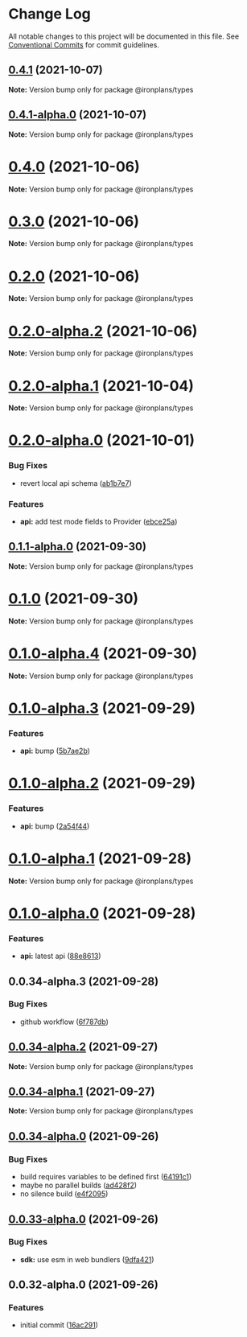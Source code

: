 # Change Log

All notable changes to this project will be documented in this file.
See [Conventional Commits](https://conventionalcommits.org) for commit guidelines.

## [0.4.1](https://github.com/ironplans/js/compare/@ironplans/types@0.4.1-alpha.0...@ironplans/types@0.4.1) (2021-10-07)

**Note:** Version bump only for package @ironplans/types

## [0.4.1-alpha.0](https://github.com/ironplans/js/compare/@ironplans/types@0.4.0...@ironplans/types@0.4.1-alpha.0) (2021-10-07)

**Note:** Version bump only for package @ironplans/types

# [0.4.0](https://github.com/ironplans/js/compare/@ironplans/types@0.3.0...@ironplans/types@0.4.0) (2021-10-06)

**Note:** Version bump only for package @ironplans/types

# [0.3.0](https://github.com/ironplans/js/compare/@ironplans/types@0.2.0...@ironplans/types@0.3.0) (2021-10-06)

**Note:** Version bump only for package @ironplans/types

# [0.2.0](https://github.com/ironplans/js/compare/@ironplans/types@0.2.0-alpha.2...@ironplans/types@0.2.0) (2021-10-06)

**Note:** Version bump only for package @ironplans/types

# [0.2.0-alpha.2](https://github.com/ironplans/js/compare/@ironplans/types@0.2.0-alpha.1...@ironplans/types@0.2.0-alpha.2) (2021-10-06)

**Note:** Version bump only for package @ironplans/types

# [0.2.0-alpha.1](https://github.com/ironplans/js/compare/@ironplans/types@0.2.0-alpha.0...@ironplans/types@0.2.0-alpha.1) (2021-10-04)

**Note:** Version bump only for package @ironplans/types

# [0.2.0-alpha.0](https://github.com/ironplans/js/compare/@ironplans/types@0.1.1-alpha.0...@ironplans/types@0.2.0-alpha.0) (2021-10-01)

### Bug Fixes

- revert local api schema ([ab1b7e7](https://github.com/ironplans/js/commit/ab1b7e714909060c0e8cf8c151419cf394671882))

### Features

- **api:** add test mode fields to Provider ([ebce25a](https://github.com/ironplans/js/commit/ebce25a115730637eaca7417c9e5d6c899732f8b))

## [0.1.1-alpha.0](https://github.com/ironplans/js/compare/@ironplans/types@0.1.0...@ironplans/types@0.1.1-alpha.0) (2021-09-30)

**Note:** Version bump only for package @ironplans/types

# [0.1.0](https://github.com/ironplans/js/compare/@ironplans/types@0.1.0-alpha.4...@ironplans/types@0.1.0) (2021-09-30)

**Note:** Version bump only for package @ironplans/types

# [0.1.0-alpha.4](https://github.com/ironplans/js/compare/@ironplans/types@0.1.0-alpha.3...@ironplans/types@0.1.0-alpha.4) (2021-09-30)

**Note:** Version bump only for package @ironplans/types

# [0.1.0-alpha.3](https://github.com/ironplans/js/compare/@ironplans/types@0.1.0-alpha.2...@ironplans/types@0.1.0-alpha.3) (2021-09-29)

### Features

- **api:** bump ([5b7ae2b](https://github.com/ironplans/js/commit/5b7ae2b4be1c071f8f30769c0696eb754a10080c))

# [0.1.0-alpha.2](https://github.com/ironplans/js/compare/@ironplans/types@0.1.0-alpha.1...@ironplans/types@0.1.0-alpha.2) (2021-09-29)

### Features

- **api:** bump ([2a54f44](https://github.com/ironplans/js/commit/2a54f44b951f38b622bae4742a47c5e226bdb0d6))

# [0.1.0-alpha.1](https://github.com/ironplans/js/compare/@ironplans/types@0.1.0-alpha.0...@ironplans/types@0.1.0-alpha.1) (2021-09-28)

**Note:** Version bump only for package @ironplans/types

# [0.1.0-alpha.0](https://github.com/ironplans/js/compare/@ironplans/types@0.0.34-alpha.3...@ironplans/types@0.1.0-alpha.0) (2021-09-28)

### Features

- **api:** latest api ([88e8613](https://github.com/ironplans/js/commit/88e8613f51660d922a9de6baf9eea1f4f649d54b))

## 0.0.34-alpha.3 (2021-09-28)

### Bug Fixes

- github workflow ([6f787db](https://github.com/ironplans/js/commit/6f787db5378a5f1e8c676c06f8b9c529fd7b5ee6))

## [0.0.34-alpha.2](https://github.com/ironplans/js/compare/@ironplans/types@0.0.34-alpha.1...@ironplans/types@0.0.34-alpha.2) (2021-09-27)

**Note:** Version bump only for package @ironplans/types

## [0.0.34-alpha.1](https://github.com/ironplans/js/compare/@ironplans/types@0.0.34-alpha.0...@ironplans/types@0.0.34-alpha.1) (2021-09-27)

**Note:** Version bump only for package @ironplans/types

## [0.0.34-alpha.0](https://github.com/ironplans/js/compare/@ironplans/types@0.0.33-alpha.0...@ironplans/types@0.0.34-alpha.0) (2021-09-26)

### Bug Fixes

- build requires variables to be defined first ([64191c1](https://github.com/ironplans/js/commit/64191c1ebe7dd1dd86dff6dd69ae3caa317334d0))
- maybe no parallel builds ([ad428f2](https://github.com/ironplans/js/commit/ad428f2611c6d6b84fdf3bc876a292346ddfb042))
- no silence build ([e4f2095](https://github.com/ironplans/js/commit/e4f20959a493edb7367030a7cb08b549d5698ac4))

## [0.0.33-alpha.0](https://github.com/ironplans/js/compare/@ironplans/types@0.0.32-alpha.0...@ironplans/types@0.0.33-alpha.0) (2021-09-26)

### Bug Fixes

- **sdk:** use esm in web bundlers ([9dfa421](https://github.com/ironplans/js/commit/9dfa421ab2b99774c332b48f0203057dc1c67080))

## 0.0.32-alpha.0 (2021-09-26)

### Features

- initial commit ([16ac291](https://github.com/ironplans/js/commit/16ac291798864ac0956b3704da98a752d7244e43))
